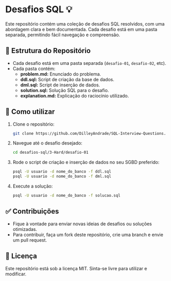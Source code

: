 
# Desafios SQL 💡

Este repositório contém uma coleção de desafios SQL resolvidos, com uma abordagem clara e bem documentada. Cada desafio está em uma pasta separada, permitindo fácil navegação e compreensão.

## 📌 Estrutura do Repositório
- Cada desafio está em uma pasta separada (`desafio-01`, `desafio-02`, etc).
- Cada pasta contém:
  - **problem.md:** Enunciado do problema.
  - **ddl.sql:** Script de criação da base de dados.
  - **dml.sql:** Script de inserção de dados.
  - **solution.sql:** Solução SQL para o desafio.
  - **explanation.md:** Explicação do raciocínio utilizado.

## 🚀 Como utilizar
1. Clone o repositório:
   ```bash
   git clone https://github.com/DilleyAndrade/SQL-Interview-Questions.git
   ```

2. Navegue até o desafio desejado:
   ```bash
   cd desafios-sql/3-Hard/desafio-01
   ```

3. Rode o script de criação e inserção de dados no seu SGBD preferido:
   ```bash
   psql -U usuario -d nome_do_banco -f ddl.sql
   psql -U usuario -d nome_do_banco -f dml.sql
   ```

4. Execute a solução:
   ```bash
   psql -U usuario -d nome_do_banco -f solucao.sql
   ```

## ✅ Contribuições
- Fique à vontade para enviar novas ideias de desafios ou soluções otimizadas.
- Para contribuir, faça um fork deste repositório, crie uma branch e envie um pull request.

## 📝 Licença
Este repositório está sob a licença MIT. Sinta-se livre para utilizar e modificar.
